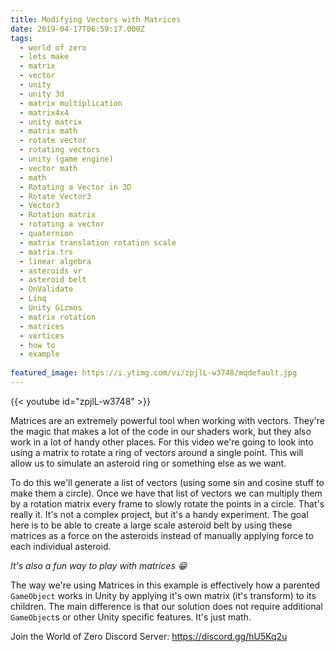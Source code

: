 ```yaml
---
title: Modifying Vectors with Matrices
date: 2019-04-17T06:59:17.000Z
tags:
  - world of zero
  - lets make
  - matrix
  - vector
  - unity
  - unity 3d
  - matrix multiplication
  - matrix4x4
  - unity matrix
  - matrix math
  - rotate vector
  - rotating vectors
  - unity (game engine)
  - vector math
  - math
  - Rotating a Vector in 3D
  - Rotate Vector3
  - Vector3
  - Rotation matrix
  - rotating a vector
  - quaternion
  - matrix translation rotation scale
  - matrix.trs
  - linear algebra
  - asteroids vr
  - asteroid belt
  - OnValidate
  - Linq
  - Unity Gizmos
  - matrix rotation
  - matrices
  - vertices
  - how to
  - example
  
featured_image: https://i.ytimg.com/vi/zpjlL-w3748/mqdefault.jpg
---
```


{{< youtube id="zpjlL-w3748" >}}

Matrices are an extremely powerful tool when working with vectors. They're the magic that makes a lot of the code in our shaders work, but they also work in a lot of handy other places. For this video we're going to look into using a matrix to rotate a ring of vectors around a single point. This will allow us to simulate an asteroid ring or something else as we want.

To do this we'll generate a list of vectors (using some sin and cosine stuff to make them a circle). Once we have that list of vectors we can multiply them by a rotation matrix every frame to slowly rotate the points in a circle. That's really it. It's not a complex project, but it's a handy experiment. The goal here is to be able to create a large scale asteroid belt by using these matrices as a force on the asteroids instead of manually applying force to each individual asteroid.

*It's also a fun way to play with matrices 😁*

The way we're using Matrices in this example is effectively how a parented `GameObject` works in Unity by applying it's own matrix (it's transform) to its children. The main difference is that our solution does not require additional `GameObject`s or other Unity specific features. It's just math.

Join the World of Zero Discord Server: https://discord.gg/hU5Kq2u
